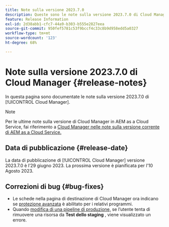 ```yaml
---
title: Note sulla versione 2023.7.0
description: Queste sono le note sulla versione 2023.7.0 di Cloud Manager.
feature: Release Information
exl-id: 2d38abb1-cfc7-44a9-b303-b555e2827eea
source-git-commit: 950fef5781c53f9bccf4c33c8b9d958edd5a0327
workflow-type: tm+mt
source-wordcount: '123'
ht-degree: 68%

---
```



# Note sulla versione 2023.7.0 di Cloud Manager {#release-notes}

In questa pagina sono documentate le note sulla versione 2023.7.0 di [!UICONTROL Cloud Manager].

>[!NOTE]
>
>Per le ultime note sulla versione di Cloud Manager in AEM as a Cloud Service, fai riferimento a [Cloud Manager nelle note sulla versione corrente di AEM as a Cloud Service.](https://experienceleague.adobe.com/docs/experience-manager-cloud-service/content/implementing/using-cloud-manager/release-notes-cloud-manager/release-notes-cm-current.html?lang=it)

## Data di pubblicazione {#release-date}

La data di pubblicazione di [!UICONTROL Cloud Manager] versione 2023.7.0 è l’29 giugno 2023. La prossima versione è pianificata per l’10 Agosto 2023.

## Correzioni di bug {#bug-fixes}

* Le schede nella pagina di destinazione di Cloud Manager ora indicano se [protezione avanzata](/help/getting-started/program-setup.md) è abilitato per i relativi programmi.
* Quando [modifica di una pipeline di produzione,](/help/using/managing-pipelines.md#editing-pipelines) se l’utente tenta di rimuovere una risorsa da **Test dello staging** , viene visualizzato un errore.
